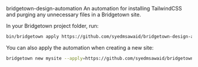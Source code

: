 bridgetown-design-automation
An automation for installing TailwindCSS and purging any unnecessary files in a Bridgetown site.

In your Bridgetown project folder, run:

```bash
bin/bridgetown apply https://github.com/syedmsawaid/bridgetown-design-automation
```

You can also apply the automation when creating a new site:

```bash
bridgetown new mysite --apply=https://github.com/syedmsawaid/bridgetown-design-automation
```
